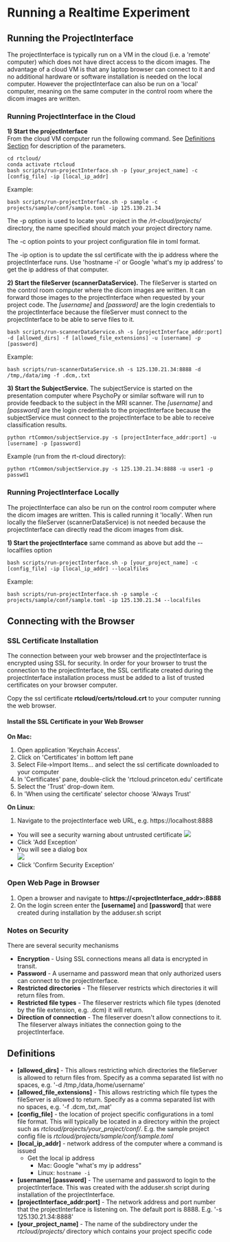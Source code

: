 # **Running a Realtime Experiment**

## **Running the ProjectInterface**
The projectInterface is typically run on a VM in the cloud (i.e. a 'remote' computer) which does not have direct access to the dicom images. The advantage of a cloud VM is that any laptop browser can connect to it and no additional hardware or software installation is needed on the local computer. However the projectInterface can also be run on a 'local' computer, meaning on the same computer in the control room where the dicom images are written.


### **Running ProjectInterface in the Cloud**
**1) Start the projectInterface**<br>
From the cloud VM computer run the following command. See [Definitions Section](#Definitions) for description of the parameters.

    cd rtcloud/
    conda activate rtcloud
    bash scripts/run-projectInterface.sh -p [your_project_name] -c [config_file] -ip [local_ip_addr]

Example:

    bash scripts/run-projectInterface.sh -p sample -c projects/sample/conf/sample.toml -ip 125.130.21.34

The -p option is used to locate your project in the */rt-cloud/projects/* directory, the name specified should match your project directory name.

The -c option points to your project configuration file in toml format.

The -ip option is to update the ssl certificate with the ip address where the projectInterface runs. Use 'hostname -i' or Google 'what's my ip address' to get the ip address of that computer.

**2) Start the fileServer (scannerDataService).** The fileServer is started on the control room computer where the dicom images are written. It can forward those images to the projectInterface when requested by your project code. The *[username]* and *[password]* are the login credentials to the projectInterface because the fileServer must connect to the projectInterface to be able to serve files to it.

    bash scripts/run-scannerDataService.sh -s [projectInterface_addr:port] -d [allowed_dirs] -f [allowed_file_extensions] -u [username] -p [password]

Example:

    bash scripts/run-scannerDataService.sh -s 125.130.21.34:8888 -d /tmp,/data/img -f .dcm,.txt

**3) Start the SubjectService.** The subjectService is started on the presentation computer where PsychoPy or similar software will run to provide feedback to the subject in the MRI scanner. The *[username]* and *[password]* are the login credentials to the projectInterface because the subjectService must connect to the projectInterface to be able to receive classification results.

    python rtCommon/subjectService.py -s [projectInterface_addr:port] -u [username] -p [password]

Example (run from the rt-cloud directory):

    python rtCommon/subjectService.py -s 125.130.21.34:8888 -u user1 -p passwd1

### **Running ProjectInterface Locally**
The projectInterface can also be run on the control room computer where the dicom images are written. This is called running it 'locally'. When run locally the fileServer (scannerDataService) is not needed because the projectInterface can directly read the dicom images from disk.

**1) Start the projectInterface** same command as above but add the --localfiles option

    bash scripts/run-projectInterface.sh -p [your_project_name] -c [config_file] -ip [local_ip_addr] --localfiles
Example:

    bash scripts/run-projectInterface.sh -p sample -c projects/sample/conf/sample.toml -ip 125.130.21.34 --localfiles




## **Connecting with the Browser**
### SSL Certificate Installation
The connection between your web browser and the projectInterface is encrypted using SSL for security. In order for your browser to trust the connection to the projectInterface, the SSL certificate created during the projectInterface installation process must be added to a list of trusted certificates on your browser computer.

Copy the ssl certificate **rtcloud/certs/rtcloud.crt** to your computer running the web browser.

#### Install the SSL Certificate in your Web Browser
**On Mac:**
1. Open application 'Keychain Access'.
2. Click on 'Certificates' in bottom left pane
3. Select File->Import Items... and select the ssl certificate downloaded to your computer
4. In 'Certificates' pane, double-click the 'rtcloud.princeton.edu' certificate
5. Select the 'Trust' drop-down item.
6. In 'When using the certificate' selector choose 'Always Trust'

**On Linux:**
1. Navigate to the projectInterface web URL, e.g. https://localhost:8888
- You will see a security warning about untrusted certificate
![](Firefox-certificate-error.png)
- Click 'Add Exception'
- You will see a dialog box<br>
![](Firefox-certificate-add-exception.png)
- Click 'Confirm Security Exception'

### Open Web Page in Browser
1. Open a browser and navigate to **https://<projectInterface_addr>:8888**
2. On the login screen enter the **[username]** and **[password]** that were created during installation by the adduser.sh script

### Notes on Security
There are several security mechanisms
- **Encryption** - Using SSL connections means all data is encrypted in transit.
- **Password** - A username and password mean that only authorized users can connect to the projectInterface.
- **Restricted directories** - The fileserver restricts which directories it will return files from.
- **Restricted file types** - The fileserver restricts which file types (denoted by the file extension, e.g. .dcm) it will return.
- **Direction of connection** - The fileserver doesn't allow connections to it. The fileserver always initiates the connection going to the projectInterface.

## Definitions
- **[allowed_dirs]** - This allows restricting which directories the fileServer is allowed to return files from. Specify as a comma separated list with no spaces, e.g. '-d /tmp,/data,/home/username'
- **[allowed_file_extensions]** - This allows restricting which file types the fileServer is allowed to return. Specify as a comma separated list with no spaces, e.g. '-f .dcm,.txt,.mat'
- **[config_file]** - the location of project specific configurations in a toml file format. This will typically be located in a directory within the project such as *rtcloud/projects/your_project/conf/*. E.g. the sample project config file is *rtcloud/projects/sample/conf/sample.toml*
- **[local_ip_addr]** - network address of the computer where a command is issued
    - Get the local ip address
        - Mac: Google "what's my ip address"
        - Linux: <code>hostname -i</code>
- **[username] [password]** - The username and password to login to the projectInterface. This was created with the adduser.sh script during installation of the projectInterface.
- **[projectInterface_addr:port]** - The network address and port number that the projectInterface is listening on. The default port is 8888. E.g. '-s 125.130.21.34:8888'
- **[your_project_name]** - The name of the subdirectory under the *rtcloud/projects/* directory which contains your project specific code
